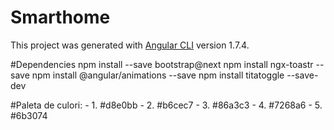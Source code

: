 # Smarthome

This project was generated with [Angular CLI](https://github.com/angular/angular-cli) version 1.7.4.

#Dependencies
    npm install --save bootstrap@next
    npm install ngx-toastr --save
    npm install @angular/animations --save
	npm install titatoggle --save-dev
	
#Paleta de culori:
	- 1. #d8e0bb
	- 2. #b6cec7
	- 3. #86a3c3
	- 4. #7268a6
	- 5. #6b3074
